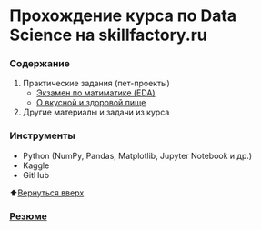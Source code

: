 # Прохождение курса по Data Science на skillfactory.ru

### Содержание  

1. Практические задания (пет-проекты)  
    - [Экзамен по матиматике (EDA)](https://github.com/IvanRumyantsev/skillfactory_rds "Ссылка в разработке")
    - [О вкусной и здоровой пище](https://github.com/IvanRumyantsev/skillfactory_rds "Ссылка в разработке")  
2. Другие материалы и задачи из курса

### Инструменты  
- Python (NumPy, Pandas, Matplotlib, Jupyter Notebook и др.)  
- Kaggle
- GitHub 

:arrow_up:[Вернуться вверх](https://github.com/IvanRumyantsev/skillfactory_rds/blob/master/README.md)

### [Резюме](https://github.com/IvanRumyantsev/skillfactory_rds "Ссылка в разработке")
